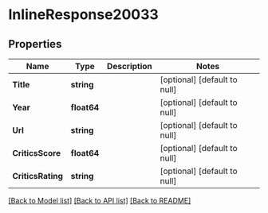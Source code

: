 # InlineResponse20033

## Properties
Name | Type | Description | Notes
------------ | ------------- | ------------- | -------------
**Title** | **string** |  | [optional] [default to null]
**Year** | **float64** |  | [optional] [default to null]
**Url** | **string** |  | [optional] [default to null]
**CriticsScore** | **float64** |  | [optional] [default to null]
**CriticsRating** | **string** |  | [optional] [default to null]

[[Back to Model list]](../README.md#documentation-for-models) [[Back to API list]](../README.md#documentation-for-api-endpoints) [[Back to README]](../README.md)

